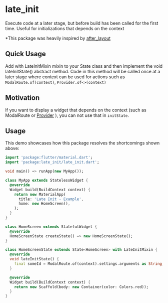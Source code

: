 # late_init

Execute code at a later stage, but before build has been called for the first time. Useful for initializations that depends on the context

*This package was heavily inspired by [after_layout](https://pub.dev/packages/after_layout)

## Quick Usage

Add with LateInitMixin<MyWidget> mixin to your State<MyWidget> class and then implement the void lateInitState() abstract method. Code in this method will be called once at a later stage where context can be used for actions such as `ModalRoute.of(context)`, `Provider.of<>(context)`

## Motivation
If you want to display a widget that depends on the context (such as ModalRoute or [Provider](https://pub.dev/packages/provider) ), you can not use that in `initState`.

## Usage

This demo showcases how this package resolves the shortcomings shown above:

```dart
import 'package:flutter/material.dart';
import 'package:late_init/late_init.dart';

void main() => runApp(new MyApp());

class MyApp extends StatelessWidget {
  @override
  Widget build(BuildContext context) {
    return new MaterialApp(
      title: 'Late Init - Example',
      home: new HomeScreen(),
    );
  }
}

class HomeScreen extends StatefulWidget {
  @override
  HomeScreenState createState() => new HomeScreenState();
}

class HomeScreenState extends State<HomeScreen> with LateInitMixin {
  @override
  void lateInitState() {
    final someId = ModalRoute.of(context).settings.arguments as String;
  }

  @override
  Widget build(BuildContext context) {
    return new Scaffold(body: new Container(color: Colors.red));
  }
}
```
